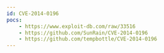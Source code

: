 ```yaml
---
id: CVE-2014-0196
pocs:
    - https://www.exploit-db.com/raw/33516
    - https://github.com/SunRain/CVE-2014-0196
    - https://github.com/tempbottle/CVE-2014-0196
---
```

